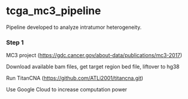 # tcga_mc3_pipeline
Pipeline developed to analyze intratumor heterogeneity.


### Step 1
MC3 project (https://gdc.cancer.gov/about-data/publications/mc3-2017)

Download available bam files, get target region bed file, liftover to hg38

Run TitanCNA (https://github.com/ATLi2001/titancna.git)

Use Google Cloud to increase computation power
